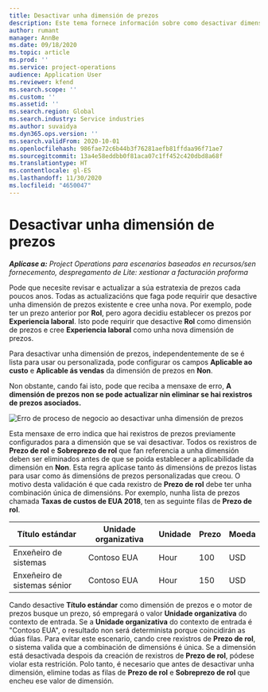```yaml
---
title: Desactivar unha dimensión de prezos
description: Este tema fornece información sobre como desactivar dimensións de prezos.
author: rumant
manager: AnnBe
ms.date: 09/18/2020
ms.topic: article
ms.prod: ''
ms.service: project-operations
audience: Application User
ms.reviewer: kfend
ms.search.scope: ''
ms.custom: ''
ms.assetid: ''
ms.search.region: Global
ms.search.industry: Service industries
ms.author: suvaidya
ms.dyn365.ops.version: ''
ms.search.validFrom: 2020-10-01
ms.openlocfilehash: 986fae72c6b44b3f76281aefb81ffdaa96f71ae7
ms.sourcegitcommit: 13a4e58eddbb0f81aca07c1ff452c420dbd8a68f
ms.translationtype: HT
ms.contentlocale: gl-ES
ms.lasthandoff: 11/30/2020
ms.locfileid: "4650047"
---
```

# <a name="turning-off-a-pricing-dimension"></a>Desactivar unha dimensión de prezos

_**Aplícase a:** Project Operations para escenarios baseados en recursos/sen fornecemento, despregamento de Lite: xestionar a facturación proforma_

Pode que necesite revisar e actualizar a súa estratexia de prezos cada poucos anos. Todas as actualizacións que faga pode requirir que desactive unha dimensión de prezos existente e cree unha nova. Por exemplo, pode ter un prezo anterior por **Rol**, pero agora decidiu establecer os prezos por **Experiencia laboral**. Isto pode requirir que desactive **Rol** como dimensión de prezos e cree **Experiencia laboral** como unha nova dimensión de prezos. 

Para desactivar unha dimensión de prezos, independentemente de se é lista para usar ou personalizada, pode configurar os campos **Aplicable ao custo** e **Aplicable ás vendas** da dimensión de prezos en **Non**.

Non obstante, cando fai isto, pode que reciba a mensaxe de erro, **A dimensión de prezos non se pode actualizar nin eliminar se hai rexistros de prezos asociados.**

![Erro de proceso de negocio ao desactivar unha dimensión de prezos](media/Business-Process-Error.png)

Esta mensaxe de erro indica que hai rexistros de prezos previamente configurados para a dimensión que se vai desactivar. Todos os rexistros de **Prezo de rol** e **Sobreprezo de rol** que fan referencia a unha dimensión deben ser eliminados antes de que se poida establecer a aplicabilidade da dimensión en **Non**. Esta regra aplícase tanto ás dimensións de prezos listas para usar como ás dimensións de prezos personalizadas que creou. O motivo desta validación é que cada rexistro de **Prezo de rol** debe ter unha combinación única de dimensións. Por exemplo, nunha lista de prezos chamada **Taxas de custos de EUA 2018**, ten as seguinte filas de **Prezo de rol**. 

| Título estándar         | Unidade organizativa    |Unidade   |Prezo  |Moeda  |
| -----------------------|-------------|-------|-------|----------|
| Enxeñeiro de sistemas|Contoso EUA|Hour| 100|USD|
| Enxeñeiro de sistemas sénior|Contoso EUA|Hour| 150| USD|


Cando desactive **Título estándar** como dimensión de prezos e o motor de prezos busque un prezo, só empregará o valor **Unidade organizativa** do contexto de entrada. Se a **Unidade organizativa** do contexto de entrada é "Contoso EUA", o resultado non será determinista porque coincidirán as dúas filas. Para evitar este escenario, cando cree rexistros de **Prezo de rol**, o sistema valida que a combinación de dimensións é única. Se a dimensión está desactivada despois da creación de rexistros de **Prezo de rol**, pódese violar esta restrición. Polo tanto, é necesario que antes de desactivar unha dimensión, elimine todas as filas de **Prezo de rol** e **Sobreprezo de rol** que encheu ese valor de dimensión.
